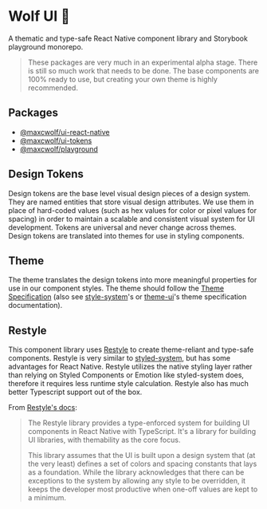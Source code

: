 # Wolf UI 🐺

A thematic and type-safe React Native component library and Storybook playground monorepo.

> These packages are very much in an experimental alpha stage. There is still so much work that needs to be done. The base components are 100% ready to use, but creating your own theme is highly recommended.

## Packages

- [@maxcwolf/ui-react-native](/packages/ui-react-native/README.md)
- [@maxcwolf/ui-tokens](/packages/ui-tokens/README.md)
- [@maxcwolf/playground](/packages/playground/README.md)

## Design Tokens

Design tokens are the base level visual design pieces of a design system. They are named entities that store visual design attributes. We use them in place of hard-coded values (such as hex values for color or pixel values for spacing) in order to maintain a scalable and consistent visual system for UI development. Tokens are universal and never change across themes. Design tokens are translated into themes for use in styling components.

## Theme

The theme translates the design tokens into more meaningful properties for use in our component styles. The theme should follow the [Theme Specification](https://system-ui.com/theme/) (also see [style-system](https://styled-system.com/theme-specification/)'s or [theme-ui](https://theme-ui.com/theme-spec/)'s theme specification documentation).

## Restyle

This component library uses [Restyle](https://github.com/Shopify/restyle) to create theme-reliant and type-safe components. Restyle is very similar to [styled-system](www.styled-system.com), but has some advantages for React Native. Restyle utilizes the native styling layer rather than relying on Styled Components or Emotion like styled-system does, therefore it requires less runtime style calculation. Restyle also has much better Typescript support out of the box.

From [Restyle's docs](https://github.com/Shopify/restyle#shopifyrestyle):

> The Restyle library provides a type-enforced system for building UI components in React Native with TypeScript. It's a library for building UI libraries, with themability as the core focus.
>
> This library assumes that the UI is built upon a design system that (at the very least) defines a set of colors and spacing constants that lays as a foundation. While the library acknowledges that there can be exceptions to the system by allowing any style to be overridden, it keeps the developer most productive when one-off values are kept to a minimum.
